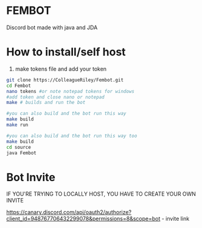 # FEMBOT
Discord bot made with java and JDA 

# How to install/self host
1) make tokens file and add your token

```sh
git clone https://ColleagueRiley/Fembot.git
cd Fembot
nano tokens #or note notepad tokens for windows
#add token and close nano or notepad
make # builds and run the bot

#you can also build and the bot run this way 
make build
make run

#you can also build and the bot run this way too
make build
cd source
java Fembot 
```

# Bot Invite 
IF YOU'RE TRYING TO LOCALLY HOST, YOU HAVE TO CREATE YOUR OWN INVITE

https://canary.discord.com/api/oauth2/authorize?client_id=948767706432299078&permissions=8&scope=bot - invite link
